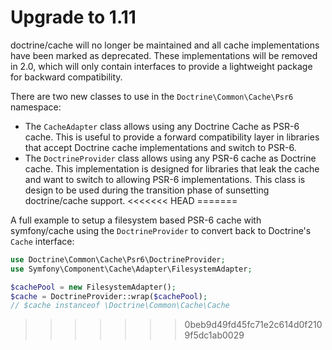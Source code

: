 # Upgrade to 1.11

doctrine/cache will no longer be maintained and all cache implementations have
been marked as deprecated. These implementations will be removed in 2.0, which
will only contain interfaces to provide a lightweight package for backward
compatibility.

There are two new classes to use in the `Doctrine\Common\Cache\Psr6` namespace:
* The `CacheAdapter` class allows using any Doctrine Cache as PSR-6 cache. This
  is useful to provide a forward compatibility layer in libraries that accept
  Doctrine cache implementations and switch to PSR-6.
* The `DoctrineProvider` class allows using any PSR-6 cache as Doctrine cache.
  This implementation is designed for libraries that leak the cache and want to
  switch to allowing PSR-6 implementations. This class is design to be used
  during the transition phase of sunsetting doctrine/cache support.
<<<<<<< HEAD
=======

A full example to setup a filesystem based PSR-6 cache with symfony/cache
using the `DoctrineProvider` to convert back to Doctrine's `Cache` interface:

```php
use Doctrine\Common\Cache\Psr6\DoctrineProvider;
use Symfony\Component\Cache\Adapter\FilesystemAdapter;

$cachePool = new FilesystemAdapter();
$cache = DoctrineProvider::wrap($cachePool);
// $cache instanceof \Doctrine\Common\Cache\Cache
```
>>>>>>> 0beb9d49fd45fc71e2c614d0f2109f5dc1ab0029
